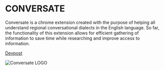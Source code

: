 # CONVERSATE

Conversate is a chrome extension created with the purpose of helping all understand regional conversational dialects in the English language.
So far, the functionality of this extension allows for efficient gathering of information to save time while researching and improve access to information.

[Devpost](https://devpost.com/software/conversate)

![Conversate LOGO](https://user-images.githubusercontent.com/117539158/200187066-943f4a0e-2ced-47c0-ad59-d51ada64c12d.png)
